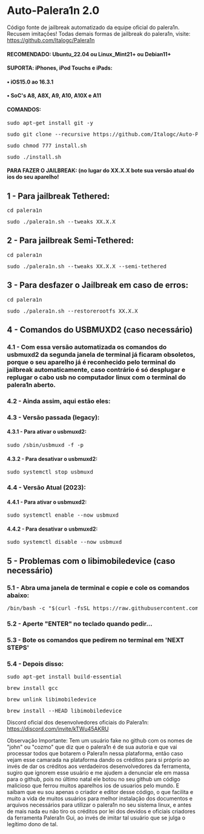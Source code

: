 # Auto-Palera1n 2.0
Código fonte de jailbreak automatizado da equipe oficial do palera1n. Recusem imitações!
Todas demais formas de jailbreak do palera1n, visite:
https://github.com/Italogc/Palera1n


<h4>RECOMENDADO: Ubuntu_22.04 ou Linux_Mint21+ ou Debian11+</h4>

<h4>SUPORTA: iPhones, iPod Touchs e iPads:</h4>
<h4>• iOS15.0 ao 16.3.1</h4>
<h4>• SoC's A8, A8X, A9, A10, A10X e A11</h4>

<h4>COMANDOS:</h4>

<pre>sudo apt-get install git -y</pre>

<pre>sudo git clone --recursive https://github.com/Italogc/Auto-Palera1n2 && cd Auto-Palera1n2</pre>

<pre>sudo chmod 777 install.sh</pre>

<pre>sudo ./install.sh</pre>


<h4>PARA FAZER O JAILBREAK: (no lugar do XX.X.X bote sua versão atual do ios do seu aparelho!</h4>

<h2>1 - Para jailbreak Tethered:</h2>

<pre>cd palera1n</pre>

<pre>sudo ./palera1n.sh --tweaks XX.X.X</pre>


<h2>2 - Para jailbreak Semi-Tethered:</h2>

<pre>cd palera1n</pre>

<pre>sudo ./palera1n.sh --tweaks XX.X.X --semi-tethered</pre>


<h2>3 - Para desfazer o Jailbreak em caso de erros:</h2>

<pre>cd palera1n</pre>

<pre>sudo ./palera1n.sh --restorerootfs XX.X.X</pre>


<h2>4 - Comandos do USBMUXD2 (caso necessário)</h2>
<h3>4.1 - Com essa versão automatizada os comandos do usbmuxd2 da segunda janela de terminal já ficaram obsoletos, porque o seu aparelho já é reconhecido pelo terminal do jailbreak automaticamente, caso contrário é só desplugar e replugar o cabo usb no computador linux com o terminal do palera1n aberto.</h3>
<h3>4.2 - Ainda assim, aqui estão eles:</h3>

<h3>4.3 - Versão passada (legacy):</h3>
<h4>4.3.1 - Para ativar o usbmuxd2:</h4>
<pre>sudo /sbin/usbmuxd -f -p</pre>
<h4>4.3.2 - Para desativar o usbmuxd2:</h4>
<pre>sudo systemctl stop usbmuxd</pre>

<h3>4.4 - Versão Atual (2023):</h3>
<h4>4.4.1 - Para ativar o usbmuxd2:</h4>
<pre>sudo systemctl enable --now usbmuxd</pre>
<h4>4.4.2 - Para desativar o usbmuxd2:</h4>
<pre>sudo systemctl disable --now usbmuxd</pre>


<h2>5 - Problemas com o libimobiledevice (caso necessário)</h2>
<h3>5.1 - Abra uma janela de terminal e copie e cole os comandos abaixo:</h3>
<pre>/bin/bash -c "$(curl -fsSL https://raw.githubusercontent.com/Homebrew/install/HEAD/install.sh)"</pre>

<h3>5.2 - Aperte "ENTER" no teclado quando pedir...</h3>
<h3>5.3 - Bote os comandos que pedirem no terminal em 'NEXT STEPS'</h3>
<h3>5.4 - Depois disso:</h3>
<pre>sudo apt-get install build-essential</pre>
<pre>brew install gcc</pre>
<pre>brew unlink libimobiledevice</pre>
<pre>brew install --HEAD libimobiledevice</pre>

Discord oficial dos desenvolvedores oficiais do Palera1n:
https://discord.com/invite/kTWu45AKRU

Observação Importante: Tem um usuário fake no github com os nomes de "john" ou "cozmo" que diz que o palera1n é de sua autoria e que vai processar todos que botarem o Palera1n nessa plataforma, então caso vejam esse camarada na plataforma dando os créditos para si próprio ao invés de dar os créditos aos verdadeiros desenvolvedores da ferramenta, sugiro que ignorem esse usuário e me ajudem a denunciar ele em massa para o github, pois no último natal ele botou no seu github um código malicioso que ferrou muitos aparelhos ios de usuarios pelo mundo. E saibam que eu sou apenas o criador e editor desse código, o que facilita e muito a vida de muitos usuários para melhor instalação dos documentos e arquivos necessários para utilizar o palera1n no seu sistema linux, e antes de mais nada eu não tiro os créditos por lei dos devidos e oficiais criadores da ferramenta Palera1n Gui, ao invés de imitar tal usuário que se julga o legítimo dono de tal.


